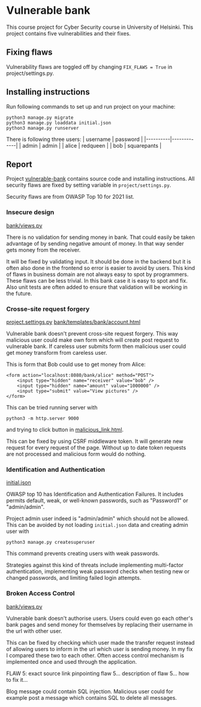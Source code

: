 # Vulnerable bank

This course project for Cyber Security course in University of Helsinki. This
project contains five vulnerabilities and their fixes.

## Fixing flaws

Vulnerability flaws are toggled off by changing `FIX_FLAWS = True` in
project/settings.py.


## Installing instructions

Run following commands to set up and run project on your machine:

```
python3 manage.py migrate
python3 manage.py loaddata initial.json
python3 manage.py runserver
```

There is following three users:
| username | password    |
|----------|-------------|
| admin    | admin       |
| alice    | redqueen    |
| bob      | squarepants |

## Report

Project [vulnerable-bank](https://github.com/elehtine/vulnerable-bank) contains
source code and installing instructions. All security flaws are fixed by
setting variable in `project/settings.py`.

Security flaws are from OWASP Top 10 for 2021 list.

### Insecure design
[bank/views.py](https://github.com/elehtine/vulnerable-bank/tree/main/bank/views.py#L14)

There is no validation for sending money in bank. That could easily be taken
advantage of by sending negative amount of money. In that way sender gets money
from the receiver.

It will be fixed by validating input. It should be done in the backend but it
is often also done in the frontend so error is easier to avoid by users. This
kind of flaws in business domain are not always easy to spot by programmers.
These flaws can be less trivial. In this bank case it is easy to spot and fix.
Also unit tests are often added to ensure that validation will be working in
the future.


### Crosse-site request forgery
[project.settings.py](https://github.com/elehtine/vulnerable-bank/tree/main/project/settings.py#L55)
[bank/templates/bank/account.html](https://github.com/elehtine/vulnerable-bank/tree/main/bank/templates/bank/account.html#L8)

Vulnerable bank doesn't prevent cross-site request forgery. This way malicious
user could make own form which will create post request to vulnerable bank. If
careless user submits form then malicious user could get money transform from
careless user.

This is form that Bob could use to get money from Alice:
```
<form action="localhost:8080/bank/alice" method="POST">
    <input type="hidden" name="receiver" value="bob" />
    <input type="hidden" name="amount" value="1000000" />
    <input type="submit" value="View pictures" />
</form>
```

This can be tried running server with
```
python3 -m http.server 9000
```
and trying to click button in [malicious_link.html](http://localhost:9000/malicious_link.html).

This can be fixed by using CSRF middleware token. It will generate new request
for every request of the page. Without up to date token requests are not
processed and malicious form would do nothing.


### Identification and Authentication
[initial.json](https://github.com/elehtine/vulnerable-bank/tree/main/initial.json#9)

OWASP top 10 has Identification and Authentication Failures. It includes
permits default, weak, or well-known passwords, such as "Password1" or
"admin/admin".

Project admin user indeed is "admin/admin" which should not be allowed. This
can be avoided by not loading `initial.json` data and creating admin user with 
```
python3 manage.py createsuperuser
```
This command prevents creating users with weak passwords.

Strategies against this kind of threats include implementing multi-factor
authentication, implementing weak password checks when testing new or changed
passwords, and limiting failed login attempts.


### Broken Access Control
[bank/views.py](https://github.com/elehtine/vulnerable-bank/tree/main/bank/views.py#L26)

Vulnerable bank doesn't authorise users. Users could even go each other's bank
pages and send money for themselves by replacing their username in the url with
other user.

This can be fixed by checking which user made the transfer request instead of
allowing users to inform in the url which user is sending money. In my fix I
compared these two to each other. Often access control mechanism is implemented
once and used through the application.


FLAW 5:
exact source link pinpointing flaw 5...
description of flaw 5...
how to fix it...

Blog message could contain SQL injection. Malicious user could for example post
a message which contains SQL to delete all messages.
